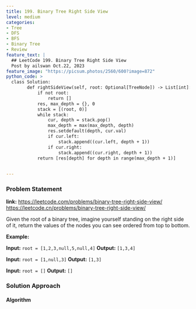 ```yaml
---
title: 199. Binary Tree Right Side View
level: medium
categories:
- Tree
- DFS
- BFS
- Binary Tree
- Review
feature_text: |
  ## LeetCode 199. Binary Tree Right Side View
  Post by ailswan Oct.22, 2023
feature_image: "https://picsum.photos/2560/600?image=872"
python_code: >
  class Solution:
        def rightSideView(self, root: Optional[TreeNode]) -> List[int]:
            if not root:
                return []
            res, max_depth = {}, 0 
            stack = [(root, 0)]
            while stack:
                cur, depth = stack.pop()
                max_depth = max(max_depth, depth)
                res.setdefault(depth, cur.val)
                if cur.left:
                    stack.append((cur.left, depth + 1))
                if cur.right:
                    stack.append((cur.right, depth + 1))
            return [res[depth] for depth in range(max_depth + 1)]

   
---
```


### Problem Statement
**link:**
https://leetcode.com/problems/binary-tree-right-side-view/
https://leetcode.cn/problems/binary-tree-right-side-view/
 
Given the root of a binary tree, imagine yourself standing on the right side of it, return the values of the nodes you can see ordered from top to bottom.

**Example:**

**Input:** `root = [1,2,3,null,5,null,4]`
**Output:** `[1,3,4]`
 
**Input:** `root = [1,null,3]`
**Output:** `[1,3]`

**Input:** `root = []`
**Output:** `[]`
 

### Solution Approach
 
#### Algorithm
 